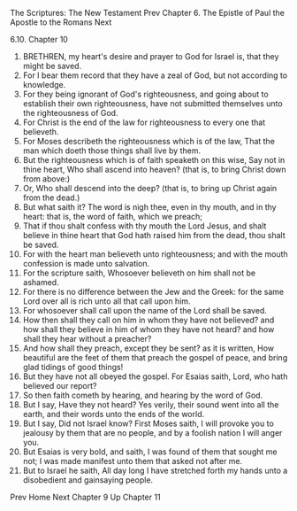The Scriptures: The New Testament
Prev
Chapter 6. The Epistle of Paul the Apostle to the Romans
Next

6.10. Chapter 10
1. BRETHREN, my heart's desire and prayer to God for Israel is, that they might be saved.
2. For I bear them record that they have a zeal of God, but not according to knowledge.
3. For they being ignorant of God's righteousness, and going about to establish their own righteousness, have not submitted themselves unto the righteousness of God.
4. For Christ is the end of the law for righteousness to every one that believeth.
5. For Moses describeth the righteousness which is of the law, That the man which doeth those things shall live by them.
6. But the righteousness which is of faith speaketh on this wise, Say not in thine heart, Who shall ascend into heaven? (that is, to bring Christ down from above:)
7. Or, Who shall descend into the deep? (that is, to bring up Christ again from the dead.)
8. But what saith it? The word is nigh thee, even in thy mouth, and in thy heart: that is, the word of faith, which we preach;
9. That if thou shalt confess with thy mouth the Lord Jesus, and shalt believe in thine heart that God hath raised him from the dead, thou shalt be saved.
10. For with the heart man believeth unto righteousness; and with the mouth confession is made unto salvation.
11. For the scripture saith, Whosoever believeth on him shall not be ashamed.
12. For there is no difference between the Jew and the Greek: for the same Lord over all is rich unto all that call upon him.
13. For whosoever shall call upon the name of the Lord shall be saved.
14. How then shall they call on him in whom they have not believed? and how shall they believe in him of whom they have not heard? and how shall they hear without a preacher?
15. And how shall they preach, except they be sent? as it is written, How beautiful are the feet of them that preach the gospel of peace, and bring glad tidings of good things!
16. But they have not all obeyed the gospel. For Esaias saith, Lord, who hath believed our report?
17. So then faith cometh by hearing, and hearing by the word of God.
18. But I say, Have they not heard? Yes verily, their sound went into all the earth, and their words unto the ends of the world.
19. But I say, Did not Israel know? First Moses saith, I will provoke you to jealousy by them that are no people, and by a foolish nation I will anger you.
20. But Esaias is very bold, and saith, I was found of them that sought me not; I was made manifest unto them that asked not after me.
21. But to Israel he saith, All day long I have stretched forth my hands unto a disobedient and gainsaying people.

Prev
Home
Next
Chapter 9
Up
Chapter 11

